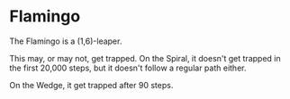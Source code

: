# Flamingo

The Flamingo is a (1,6)-leaper. 

This may, or may not, get trapped. On the Spiral, it doesn't get trapped
in the first 20,000 steps, but it doesn't follow a regular path either.

On the Wedge, it get trapped after 90 steps.

<div class = 'trapped' data-piece = 'flamingo'></div>
<div class = 'boxset'  data-sets  = 'basic_leapers'></div>
